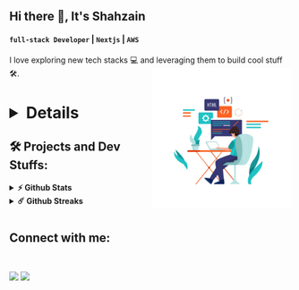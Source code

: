 ## Hi there 👋, It's **Shahzain**

#### `full-stack Developer` | `Nextjs` | `AWS`

I love exploring new tech stacks 💻 and leveraging them to build cool stuff 🛠️.
<img align="right" width="250" height="250" src="./software-developer.png">

<h1 />
  <details>
 ### I am a highly skilled and experienced frontend developer, specializing in Next.js, AWS Amplify, and TypeScript. With a passion for creating exceptional user experiences and a strong background in web development, I take pride in delivering high-quality solutions that exceed expectations.

Next.js Expertise: As a seasoned Next.js developer, I have successfully built numerous web applications using this powerful framework. From simple landing pages to complex, data-driven applications, I can handle it all.

AWS Amplify Mastery: Leveraging the power of AWS Amplify, I can seamlessly integrate your web application with the cloud, providing scalable and secure solutions for your business needs.

TypeScript Proficiency: My deep knowledge of TypeScript enables me to write clean, maintainable, and type-safe code. This reduces errors, improves code quality, and enhances the overall development process.

Frontend Wizardry: In addition to my expertise in Next.js and AWS Amplify, I possess a broad range of frontend skills. I am proficient in HTML, CSS, JavaScript, React, and other popular libraries and frameworks.

AWS Integration: I possess a comprehensive understanding of AWS services, including Lambda, S3, and API Gateway. This enables me to seamlessly integrate these services into your web applications, providing you with a secure, high-performance, and cost-effective solution.

Serverless Architectures: I specialize in building serverless architectures using AWS Lambda, reducing infrastructure complexity and optimizing resource utilization. This approach results in faster development cycles and better scalability for your applications.

Years of Experience: With 3+ years of experience in web development, I have a deep understanding of the industry's best practices and emerging trends. My expertise in AWS Lambda, S3, and API Gateway has been honed through hands-on experience on various projects.

MY SKILLS BEYOND CODING:
✅ Experience with git and Github.
✅ Great communication and teamwork.
✅ A sense of ownership (willing to see a project through from discovery to delivery).
✅ Ability to break down complex requirements into small tasks/scope.
✅ An appetite for learning - I always available for improving your application.
✅ Tolerance for the fast-pace of a growing company.
✅ A sense of design for when mockups are incomplete.
✅ Experience with UX.
✅ A reliable internet connection for video/audio conferencing.
✅ Experience with visual/snapshot/unit testing.
✅ Dedication to meet project deadlines in a timely manner.
✅ Immaculate attention to detail.

See you soon😊.
  </details>


## 🛠️ Projects and Dev Stuffs:

<details>	
  <summary><b>⚡ Github Stats</b></summary>

  <br />
  <img height="180em" src="https://github-readme-stats.vercel.app/api?username=shahzain-lab&show_icons=true&locale=en" alt="shahzain-lab" />
  <img height="180em" src="https://github-readme-stats.vercel.app/api/top-langs?username=shahzain-lab&show_icons=true&locale=en&layout=compact" alt="shahzain-lab"/>
</details>

<details>	
  <summary><b>☄️ Github Streaks</b></summary>

  <br />
  <img height="180em" src="https://github-readme-streak-stats.herokuapp.com/?user=shahzain-lab&" alt="shahzain-lab" />
</details>

<h1 />

<h2 align="left">Connect with me:</h2>
<br />
<p><a href="https://www.twitter.com/its_shahzain"><img src="https://img.shields.io/badge/twitter-%231DA1F2.svg?&style=for-the-badge&logo=twitter&logoColor=white" height=25></a> <a href="https://linkedin.com/in/syed-zainulabideen009900/"><img src="https://img.shields.io/badge/linkedin-%230077B5.svg?&style=for-the-badge&logo=linkedin&logoColor=white" height=25></a> </p>
